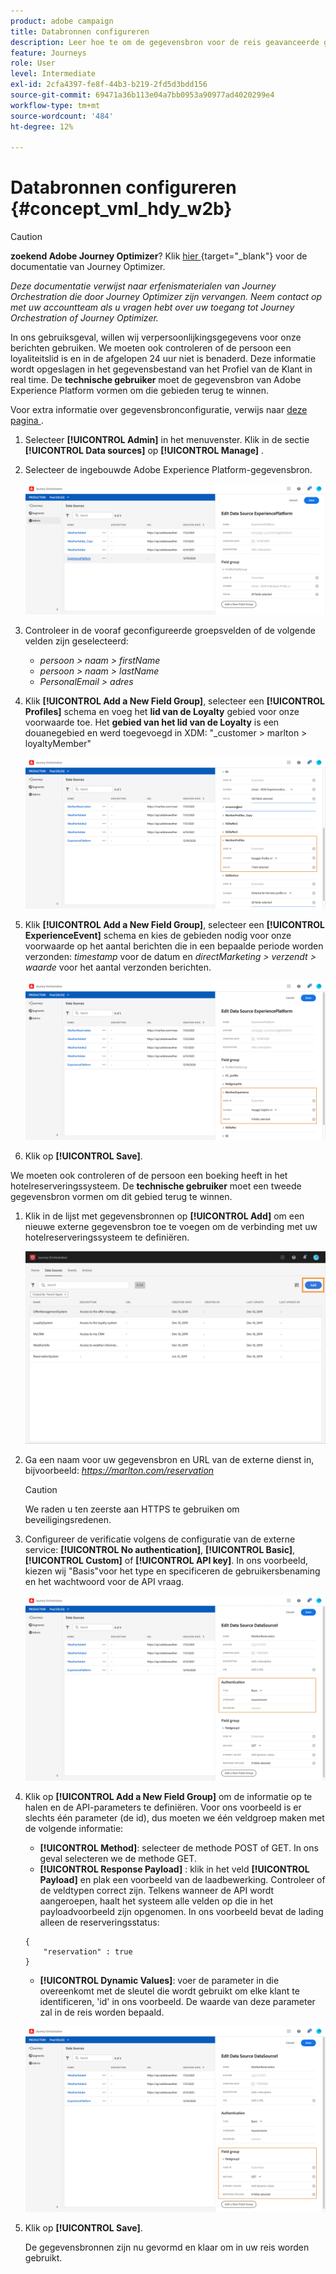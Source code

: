 ```yaml
---
product: adobe campaign
title: Databronnen configureren
description: Leer hoe te om de gegevensbron voor de reis geavanceerde gebruiksgeval te vormen
feature: Journeys
role: User
level: Intermediate
exl-id: 2cfa4397-fe8f-44b3-b219-2fd5d3bdd156
source-git-commit: 69471a36b113e04a7bb0953a90977ad4020299e4
workflow-type: tm+mt
source-wordcount: '484'
ht-degree: 12%

---
```


# Databronnen configureren {#concept_vml_hdy_w2b}


>[!CAUTION]
>
>**zoekend Adobe Journey Optimizer**? Klik [ hier ](https://experienceleague.adobe.com/en/docs/journey-optimizer/using/ajo-home){target="_blank"} voor de documentatie van Journey Optimizer.
>
>
>_Deze documentatie verwijst naar erfenismaterialen van Journey Orchestration die door Journey Optimizer zijn vervangen. Neem contact op met uw accountteam als u vragen hebt over uw toegang tot Journey Orchestration of Journey Optimizer._


In ons gebruiksgeval, willen wij verpersoonlijkingsgegevens voor onze berichten gebruiken. We moeten ook controleren of de persoon een loyaliteitslid is en in de afgelopen 24 uur niet is benaderd. Deze informatie wordt opgeslagen in het gegevensbestand van het Profiel van de Klant in real time. De **technische gebruiker** moet de gegevensbron van Adobe Experience Platform vormen om die gebieden terug te winnen.

Voor extra informatie over gegevensbronconfiguratie, verwijs naar [ deze pagina ](../datasource/about-data-sources.md).

1. Selecteer **[!UICONTROL Admin]** in het menuvenster. Klik in de sectie **[!UICONTROL Data sources]** op **[!UICONTROL Manage]** .
1. Selecteer de ingebouwde Adobe Experience Platform-gegevensbron.

   ![](../assets/journey23.png)

1. Controleer in de vooraf geconfigureerde groepsvelden of de volgende velden zijn geselecteerd:

   * _persoon > naam > firstName_
   * _persoon > naam > lastName_
   * _PersonalEmail > adres_

1. Klik **[!UICONTROL Add a New Field Group]**, selecteer een **[!UICONTROL Profiles]** schema en voeg het **lid van de Loyalty** gebied voor onze voorwaarde toe. Het **gebied van het lid van de Loyalty** is een douanegebied en werd toegevoegd in XDM: &quot;_customer > marlton > loyaltyMember&quot;

   ![](../assets/journeyuc2_6.png)

1. Klik **[!UICONTROL Add a New Field Group]**, selecteer een **[!UICONTROL ExperienceEvent]** schema en kies de gebieden nodig voor onze voorwaarde op het aantal berichten die in een bepaalde periode worden verzonden: _timestamp_ voor de datum en _directMarketing > verzendt > waarde_ voor het aantal verzonden berichten.

   ![](../assets/journeyuc2_7.png)

1. Klik op **[!UICONTROL Save]**.

We moeten ook controleren of de persoon een boeking heeft in het hotelreserveringssysteem. De **technische gebruiker** moet een tweede gegevensbron vormen om dit gebied terug te winnen.

1. Klik in de lijst met gegevensbronnen op **[!UICONTROL Add]** om een nieuwe externe gegevensbron toe te voegen om de verbinding met uw hotelreserveringssysteem te definiëren.

   ![](../assets/journeyuc2_9.png)

1. Ga een naam voor uw gegevensbron en URL van de externe dienst in, bijvoorbeeld: _https://marlton.com/reservation_

   >[!CAUTION]
   >
   >We raden u ten zeerste aan HTTPS te gebruiken om beveiligingsredenen.

1. Configureer de verificatie volgens de configuratie van de externe service: **[!UICONTROL No authentication]**, **[!UICONTROL Basic]**, **[!UICONTROL Custom]** of **[!UICONTROL API key]**. In ons voorbeeld, kiezen wij &quot;Basis&quot;voor het type en specificeren de gebruikersbenaming en het wachtwoord voor de API vraag.

   ![](../assets/journeyuc2_10.png)

1. Klik op **[!UICONTROL Add a New Field Group]** om de informatie op te halen en de API-parameters te definiëren. Voor ons voorbeeld is er slechts één parameter (de id), dus moeten we één veldgroep maken met de volgende informatie:

   * **[!UICONTROL Method]**: selecteer de methode POST of GET. In ons geval selecteren we de methode GET.
   * **[!UICONTROL Response Payload]** : klik in het veld **[!UICONTROL Payload]** en plak een voorbeeld van de laadbewerking. Controleer of de veldtypen correct zijn. Telkens wanneer de API wordt aangeroepen, haalt het systeem alle velden op die in het payloadvoorbeeld zijn opgenomen. In ons voorbeeld bevat de lading alleen de reserveringsstatus:

   ```
   {
       "reservation" : true
   }
   ```

   * **[!UICONTROL Dynamic Values]**: voer de parameter in die overeenkomt met de sleutel die wordt gebruikt om elke klant te identificeren, &#39;id&#39; in ons voorbeeld. De waarde van deze parameter zal in de reis worden bepaald.

   ![](../assets/journeyuc2_11.png)

1. Klik op **[!UICONTROL Save]**.

   De gegevensbronnen zijn nu gevormd en klaar om in uw reis worden gebruikt.
